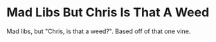 # Mad Libs But Chris Is That A Weed
 Mad libs, but "Chris, is that a weed?". Based off of that one vine.
